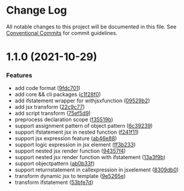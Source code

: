 # Change Log

All notable changes to this project will be documented in this file.
See [Conventional Commits](https://conventionalcommits.org) for commit guidelines.

# 1.1.0 (2021-10-29)


### Features

* add code format ([9fdc701](https://github.com/AlbertAZ1992/react2svelte/commit/9fdc701a57dac294e079ccb2ea0d071ace0bb3f2))
* add core && cli packages ([c1f28f0](https://github.com/AlbertAZ1992/react2svelte/commit/c1f28f0cff8ba4d0fce8f0878d28e17b2fc727e9))
* add ifstatement wrapper for withjsxfunction ([09529b2](https://github.com/AlbertAZ1992/react2svelte/commit/09529b281b839483d3db25d016cd2a9375dc083b))
* add jsx transform ([22c9c77](https://github.com/AlbertAZ1992/react2svelte/commit/22c9c77438c5000cfd83151ed8138a89de368ccd))
* add script transform ([75ef5d9](https://github.com/AlbertAZ1992/react2svelte/commit/75ef5d9632aae25449dac4a5b38701510f0cf6ce))
* preprocess declaration scope ([f35519b](https://github.com/AlbertAZ1992/react2svelte/commit/f35519b167fdfca2f0a2f33add9372c869f74def))
* support assignment pattern of object pattern ([6c39239](https://github.com/AlbertAZ1992/react2svelte/commit/6c3923986bb922a9eefa0234fb86f7f76326197c))
* support ifstatement jsx in nested function ([f241f11](https://github.com/AlbertAZ1992/react2svelte/commit/f241f119372b7dcfdbf8b147577ef106ce4ef3fa))
* support jsx expression feature ([ab46e88](https://github.com/AlbertAZ1992/react2svelte/commit/ab46e88ebd84b84a0a63fc6aa12ac78a6fabbd02))
* support logic expression in jsx element ([ff3b233](https://github.com/AlbertAZ1992/react2svelte/commit/ff3b23331060ea8b451f09729f9989de182af69d))
* support nested jsx render function ([94357f4](https://github.com/AlbertAZ1992/react2svelte/commit/94357f427af54a5a036602ba7d7a1036b1dc00b2))
* support nested jsx render function with ifstatement ([13a3f9b](https://github.com/AlbertAZ1992/react2svelte/commit/13a3f9b244caaa9a8ae8cbb63567a864bfdc6b48))
* support objectpattern ([ab0b33f](https://github.com/AlbertAZ1992/react2svelte/commit/ab0b33fb092f79d6eb2f7bef62fef874ff3ac115))
* support returnstatement in callexpression in jsxelement ([8309db0](https://github.com/AlbertAZ1992/react2svelte/commit/8309db0e0bca23b846a9a3545c7414c6d2394985))
* transform dynamic jsx to template ([9e5265e](https://github.com/AlbertAZ1992/react2svelte/commit/9e5265e183771589ed85c15ff9623776329e027c))
* transform ifstatement ([53bfe7d](https://github.com/AlbertAZ1992/react2svelte/commit/53bfe7d55400ffb678a4e9524361357f6dd52a8b))
